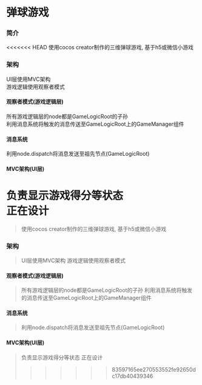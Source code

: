 # 弹球游戏

### 简介
<<<<<<< HEAD
使用cocos creator制作的三维弹球游戏, 基于h5或微信小游戏  

### 架构
UI层使用MVC架构  
游戏逻辑使用观察者模式  

#### 观察者模式(游戏逻辑层)
所有游戏逻辑层的node都是GameLogicRoot的子孙  
利用消息系统将触发的消息传送至GameLogicRoot上的GameManager组件  

#### 消息系统
利用node.dispatch将消息发送至祖先节点(GameLogicRoot)  

#### MVC架构(UI层)
负责显示游戏得分等状态  
正在设计  
=======
> 使用cocos creator制作的三维弹球游戏, 基于h5或微信小游戏

### 架构
> UI层使用MVC架构
> 游戏逻辑使用观察者模式

#### 观察者模式(游戏逻辑层)
> 所有游戏逻辑层的node都是GameLogicRoot的子孙
> 利用消息系统将触发的消息传送至GameLogicRoot上的GameManager组件

#### 消息系统
> 利用node.dispatch将消息发送至祖先节点(GameLogicRoot)

#### MVC架构(UI层)
> 负责显示游戏得分等状态
> 正在设计
>>>>>>> 83597165ee270553552fe92650dc17db40439346
